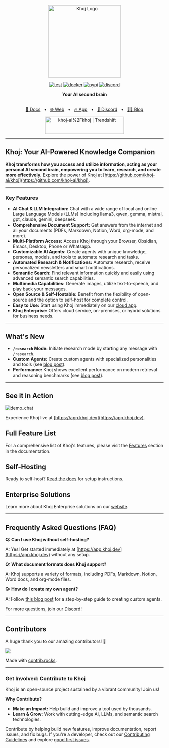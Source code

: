 <p align="center"><img src="https://assets.khoj.dev/khoj-logo-sideways-1200x540.png" width="230" alt="Khoj Logo"></p>

<div align="center">

[![test](https://github.com/khoj-ai/khoj/actions/workflows/test.yml/badge.svg)](https://github.com/khoj-ai/khoj/actions/workflows/test.yml)
[![docker](https://github.com/khoj-ai/khoj/actions/workflows/dockerize.yml/badge.svg)](https://github.com/khoj-ai/khoj/pkgs/container/khoj)
[![pypi](https://github.com/khoj-ai/khoj/actions/workflows/pypi.yml/badge.svg)](https://pypi.org/project/khoj/)
[![discord](https://img.shields.io/discord/1112065956647284756?style=plastic&label=discord)](https://discord.gg/BDgyabRM6e)

</div>

<div align="center">
<b>Your AI second brain</b>
</div>

<br />

<div align="center">

[📑 Docs](https://docs.khoj.dev)
<span>&nbsp;&nbsp;•&nbsp;&nbsp;</span>
[🌐 Web](https://khoj.dev)
<span>&nbsp;&nbsp;•&nbsp;&nbsp;</span>
[🔥 App](https://app.khoj.dev)
<span>&nbsp;&nbsp;•&nbsp;&nbsp;</span>
[💬 Discord](https://discord.gg/BDgyabRM6e)
<span>&nbsp;&nbsp;•&nbsp;&nbsp;</span>
[✍🏽 Blog](https://blog.khoj.dev)

<a href="https://trendshift.io/repositories/10318" target="_blank"><img src="https://trendshift.io/api/badge/repositories/10318" alt="khoj-ai%2Fkhoj | Trendshift" style="width: 250px; height: 55px;" width="250" height="55"/></a>

</div>

---

## Khoj: Your AI-Powered Knowledge Companion

**Khoj transforms how you access and utilize information, acting as your personal AI second brain, empowering you to learn, research, and create more effectively.**  Explore the power of Khoj at [https://github.com/khoj-ai/khoj](https://github.com/khoj-ai/khoj).

---

### Key Features

*   **AI Chat & LLM Integration:** Chat with a wide range of local and online Large Language Models (LLMs) including llama3, qwen, gemma, mistral, gpt, claude, gemini, deepseek.
*   **Comprehensive Document Support:** Get answers from the internet and all your documents (PDFs, Markdown, Notion, Word, org-mode, and more).
*   **Multi-Platform Access:** Access Khoj through your Browser, Obsidian, Emacs, Desktop, Phone or Whatsapp.
*   **Customizable AI Agents:** Create agents with unique knowledge, personas, models, and tools to automate research and tasks.
*   **Automated Research & Notifications:** Automate research, receive personalized newsletters and smart notifications.
*   **Semantic Search:** Find relevant information quickly and easily using advanced semantic search capabilities.
*   **Multimedia Capabilities:** Generate images, utilize text-to-speech, and play back your messages.
*   **Open Source & Self-Hostable:** Benefit from the flexibility of open-source and the option to self-host for complete control.
*   **Easy to Use:** Start using Khoj immediately on our [cloud app](https://app.khoj.dev).
*   **Khoj Enterprise:** Offers cloud service, on-premises, or hybrid solutions for business needs.

---

##  What's New

*   **`/research` Mode:**  Initiate research mode by starting any message with `/research`.
*   **Custom Agents:**  Create custom agents with specialized personalities and tools (see [blog post](https://blog.khoj.dev/posts/create-agents-on-khoj/)).
*   **Performance:** Khoj shows excellent performance on modern retrieval and reasoning benchmarks (see [blog post](https://blog.khoj.dev/posts/evaluate-khoj-quality/)).

---

## See it in Action

![demo_chat](https://github.com/khoj-ai/khoj/blob/master/documentation/assets/img/quadratic_equation_khoj_web.gif?raw=true)

Experience Khoj live at [https://app.khoj.dev](https://app.khoj.dev).

## Full Feature List

For a comprehensive list of Khoj's features, please visit the [Features](https://docs.khoj.dev/category/features) section in the documentation.

## Self-Hosting

Ready to self-host? [Read the docs](https://docs.khoj.dev/get-started/setup) for setup instructions.

## Enterprise Solutions

Learn more about Khoj Enterprise solutions on our [website](https://khoj.dev/teams).

---

## Frequently Asked Questions (FAQ)

**Q: Can I use Khoj without self-hosting?**

A: Yes! Get started immediately at [https://app.khoj.dev](https://app.khoj.dev) without any setup.

**Q: What document formats does Khoj support?**

A: Khoj supports a variety of formats, including PDFs, Markdown, Notion, Word docs, and org-mode files.

**Q: How do I create my own agent?**

A: Follow [this blog post](https://blog.khoj.dev/posts/create-agents-on-khoj/) for a step-by-step guide to creating custom agents.

For more questions, join our [Discord](https://discord.gg/BDgyabRM6e)!

---

## Contributors

A huge thank you to our amazing contributors! 🎉

<a href="https://github.com/khoj-ai/khoj/graphs/contributors">
  <img src="https://contrib.rocks/image?repo=khoj-ai/khoj" />
</a>

Made with [contrib.rocks](https://contrib.rocks).

---

### Get Involved: Contribute to Khoj

Khoj is an open-source project sustained by a vibrant community!  Join us!

**Why Contribute?**

*   **Make an Impact:** Help build and improve a tool used by thousands.
*   **Learn & Grow:** Work with cutting-edge AI, LLMs, and semantic search technologies.

Contribute by helping build new features, improve documentation, report issues, and fix bugs. If you're a developer, check out our [Contributing Guidelines](https://docs.khoj.dev/contributing/development) and explore [good first issues](https://github.com/khoj-ai/khoj/contribute).